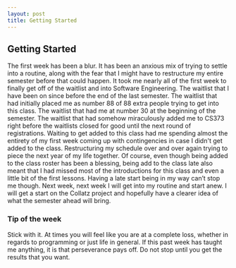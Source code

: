 ```yaml
---
layout: post
title: Getting Started
---
```


<h2>Getting Started</h2>
The first week has been a blur. It has been an anxious mix of trying to settle into a routine, along with the fear that I might have to restructure my entire semester before that could happen. It took me nearly all of the first week to finally get off of the waitlist and into Software Engineering. The waitlist that I have been on since before the end of the last semester. The waitlist that had initially placed me as number 88 of 88 extra people trying to get into this class. The waitlist that had me at number 30 at the beginning of the semester. The waitlist that had somehow miraculously added me to CS373 right before the waitlists closed for good until the next round of registrations. Waiting to get added to this class had me spending almost the entirety of my first week coming up with contingencies in case I didn't get added to the class. Restructuring my schedule over and over again trying to piece the next year of my life together. Of course, even though being added to the class roster has been a blessing, being add to the class late also meant that I had missed most of the introductions for this class and even a little bit of the first lessons. Having a late start being in my way can’t stop me though. Next week, next week I will get into my routine and start anew. I will get a start on the Collatz project and hopefully have a clearer idea of what the semester ahead will bring.
<h3>Tip of the week</h3>
Stick with it. At times you will feel like you are at a complete loss, whether in regards to programming or just life in general. If this past week has taught me anything, it is that perseverance pays off. Do not stop until you get the results that you want.
